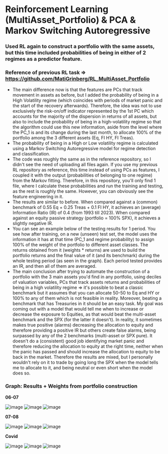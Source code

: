 # Reinforcement Learning (MultiAsset_Portfolio) & PCA & Markov Switching Autoregressive
### Used RL again to construct a portfolio with the same assets, but this time included probabilities of being in either of 2 regimes as a predictor feature.
### Reference of previous RL task => https://github.com/MatiGrinberg/RL_MultiAsset_Portfolio

* The main difference now is that the features are PCs that track movement in assets as before, but I added the probability of being in a High Volatility regime (which coincides with periods of market panic and the start of the recovery afterwards). Therefore, the idea was not to use exclusively the risk-on/off indicator represented by the 1st PC which accounts for the majority of the dispersion in returns of all assets, but also to include the probability of being in a high-volatility regime so that the algorithm could use this new information, aside from the level where the PC_1 is and its change during the last month, to allocate 100% of the portfolio among the 3 different assets (Eq, FI HY, FI Treas).
* The probability of being in a High or Low volatility regime is calculated using a Markov Switching Autoregressive model for regime detection and classification.
* The code was roughly the same as in the reference repository, so I didn't see the need of uploading all files again. If you use my previous RL repository as reference, this time instead of using PCs as features, I coupled it with the output (probabilities of belonging to one regime) from the Markov fitting. Therefore, in this repository, you'll only find 1 file, where I calculate these probabilities and run the training and testing, as the rest is roughly the same. However, you can obviously see the feature engineering in it.
* The results are similar to before. When compared against a (common) benchmark of 0.55 Eq + 0.25 Treas + 0.1 FI HY, it achieves an (average) Information Ratio (IR) of 0.4 (from 1993 till 2023). When compared against an equity passive strategy (portfolio = 100% SPX), it achieves a slightly negative IR.
* You can see an example below of the testing results for 1 period. You see how after training, on a new (unseen) test set, the model uses the information it has at that time (PC_1 and regime probability) to assign 100% of the weight of the portfolio to different asset classes. The returns obtained from it (weights * returns) are used to build the portfolio returns and the final value of it (and its benchmark) during the whole testing period (as seen in the graph). Each period tested provides an IR, and then all of them are averaged.
* The main conclusion after trying to automate the construction of a portfolio with the 3 main assets you'd find in any portfolio, using deciles of valuation variables, PCs that track assets returns and probabilities of being in a high volatility regime => it's possible to beat a classic benchmark but it assumes that you can allocate 50-50 to Eq and HY or 100% to any of them which is not feasible in reality. Moreover, beating a benchmark that has Treasuries in it should be an easy task. My goal was coming out with a model that would tell me when to increase or decrease the exposure to Equities, as that would beat the multi-asset benchmark and the SPX (for the latter it doesn't). In reality, it sometimes makes true positive (alarms) decreasing the allocation to equity and therefore providing a positive IR but others create false alarms, being surpassed by any of the 2 benchmarks (multi-asset or SPX pure). It doesn't do a (consistent) good job identifying market panic and therefore reducing the allocation to equity at the right time, neither when the panic has passed and should increase the allocation to equity to be back in the market. Therefore the results are mixed, but I personally wouldn't rely on it to trade by going long the SPX when the model tells me to allocate to it, and being neutral or even short when the model does so.


### Graph: Results + Weights from portfolio construction

**06-07**

![image](https://github.com/MatiGrinberg/RL_MultiAsset_Portfolio_Regimes/assets/45952871/1a50e0b6-c698-49e5-9922-9ed42e5135bd)
![image](https://github.com/MatiGrinberg/RL_MultiAsset_Portfolio_Regimes/assets/45952871/ddf5a673-961f-4326-9e4f-5a0018df9d29)
![image](https://github.com/MatiGrinberg/RL_MultiAsset_Portfolio_Regimes/assets/45952871/256c6695-0472-4d3f-b9b3-5fe092b639e2)

**07-08**

![image](https://github.com/MatiGrinberg/RL_MultiAsset_Portfolio_Regimes/assets/45952871/3620f09a-e2b5-44e0-95c9-042c71c9fcdf)
![image](https://github.com/MatiGrinberg/RL_MultiAsset_Portfolio_Regimes/assets/45952871/22bc391d-e94d-41d0-900c-346f8843aa67)
![image](https://github.com/MatiGrinberg/RL_MultiAsset_Portfolio_Regimes/assets/45952871/dd7b2cba-5938-4c26-97d0-32ee37bee41d)

**Covid**

![image](https://github.com/MatiGrinberg/RL_MultiAsset_Portfolio_Regimes/assets/45952871/fe79c60e-fd6a-4280-bf97-204011f02336)
![image](https://github.com/MatiGrinberg/RL_MultiAsset_Portfolio_Regimes/assets/45952871/086bf145-16a1-4802-9efc-b7eb7053b17f)
![image](https://github.com/MatiGrinberg/RL_MultiAsset_Portfolio_Regimes/assets/45952871/396a6069-b918-4163-aaec-fe4e28e95fa1)


